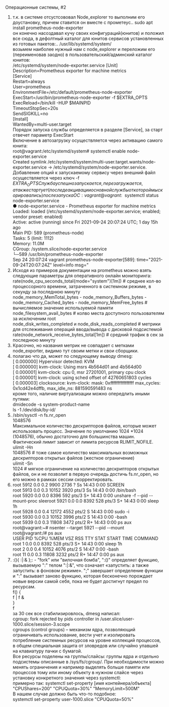 Операционные системы, #2  
  
1.  т.к. в системе отсустсововал Node_explorer то выполним его доустановку, причем ставится он вместе с прометеус..
    sudo apt install prometheus-node-exporter  
    он конечно насоздавал кучу своих конфигураций(юнитов) и положил все сюда, в дефолтный каталог для юнитов сервисов установленных из готовых пакетов:..
    /usr/lib/systemd/system/  
    возьмем наиболее нужный нам с node_explorer и переложим его (переименовав заодно) в пользовательский/админский каталог юнитов:  
    /etc/systemd/system/node-exporter.service
	[Unit]  
	Description=Prometheus exporter for machine metrics  
	[Service]  
	Restart=always  
	User=prometheus  
	EnvironmentFile=/etc/default/prometheus-node-exporter  
	ExecStart=/usr/bin/prometheus-node-exporter -f $EXTRA_OPTS  
	ExecReload=/bin/kill -HUP $MAINPID  
	TimeoutStopSec=20s  
	SendSIGKILL=no  
	[Install]  
	WantedBy=multi-user.target  
    Порядок запуска службы определяется в разделе [Service], за старт отвечет параметр ExecStart  
    Включение в автозагрузку осуществляется через активацию самого юнита:  
    root@vagrant:/etc/systemd/system# systemctl enable node-exporter.service  
    Created symlink /etc/systemd/system/multi-user.target.wants/node-exporter.service → /etc/systemd/system/node-exporter.service.  
    Добавление опций к запускаемому сервису через внешний файл осуществляется через ключ -f $EXTRA_OPTS  
    Служба успешно запускается, перезагружается, а так же стартует (после деакцивации основной службы от которой мы скорировались) после запуска ОС:  
    vagrant@vagrant:~$ systemctl status node-exporter.service  
    ● node-exporter.service - Prometheus exporter for machine metrics  
         Loaded: loaded (/etc/systemd/system/node-exporter.service; enabled; vendor preset: enabled)  
         Active: active (running) since Fri 2021-09-24 20:07:24 UTC; 1 day 15h ago  
         Main PID: 589 (prometheus-node)  
         Tasks: 5 (limit: 1112)  
         Memory: 11.0M  
         CGroup: /system.slice/node-exporter.service  
                 └─589 /usr/bin/prometheus-node-exporter  
    Sep 24 20:07:24 vagrant prometheus-node-exporter[589]: time="2021-09-24T20:07:24Z" level=info msg="   
2. Исходя из примеров документации на prometheus можно взять следующие параметры для оперативного онлайн мониторинга:  
    rate(node_cpu_seconds_total{mode="system"}[1m]) # среднее кол-во процессорного времени, затраченного в системном режиме, в секунду за последнюю минуту  
    node_memory_MemTotal_bytes - node_memory_Buffers_bytes - node_memory_Cached_bytes - node_memory_MemFree_bytes  # вычисляемое значение используемой памяти  
    node_filesystem_avail_bytes # колво места доступного пользователям за исключеним root  
    node_disk_writes_completed и node_disk_reads_completed  # метрики для отслеживания операций ввода/вывода с дисковой подсистемой  
    rate(node_network_receive_bytes_total[1m]) # средний трафик в сек за последнюю минуту  
3. Красочно, но названия метрик не совпадает с метками node_exporter, видимо тут своим метки и свои сборщики.
4. полагаю что да, может по следующему выводу dmesg:  
[    0.000000] Hypervisor detected: KVM  
[    0.000000] kvm-clock: Using msrs 4b564d01 and 4b564d00  
[    0.000001] kvm-clock: cpu 0, msr 27201001, primary cpu clock  
[    0.000001] kvm-clock: using sched offset of 42760651803 cycles  
[    0.000003] clocksource: kvm-clock: mask: 0xffffffffffffffff max_cycles: 0x1cd42e4dffb, max_idle_ns: 881590591483 ns  
    кроме того, наличие виртуализации можно опередлить иными путями:  
	dmidecode -s system-product-name  
	ls -1 /dev/disk/by-id/  
5.  /sbin/sysctl -n fs.nr_open  
    1048576  
    Максимальное количество дескрипторов файлов, которые может использовать процесс. Значение по умолчанию 1024 *1024 (1048576), обычно достаточно для большинства машин. Фактический лимит зависит от лимита ресурсов RLIMIT_NOFILE.  
    ulimit -Hn  
    1048576 # тоже самое количество максимальных возможных дескрипторов открытых файлов (жесткое ограничение)  
    ulimit -Sn  
    1024 # мягкое ограничение на количество дескрипторов открытых файлов, он и не позволит в первую очередь достичь fs.nr_open, но его можно в рамках сессии скорректировать. 
6.  
    root        5912  0.0  0.2   9900  2736 ?        Ss   14:43   0:00 SCREEN  
    root        5913  0.0  0.3  10152  3920 pts/3    Ss   14:43   0:00 /bin/bash  
    root        5920  0.0  0.0   8396   592 pts/3    S+   14:43   0:00 unshare -f --pid --mount-proc sleeroot        5921  0.0  0.0   8392   528 pts/3    S+   14:43   0:00 sleep 1h  
    root        5928  0.0  0.4  12172  4552 pts/2    S    14:43   0:00 sudo -i  
    root        5930  0.0  0.3  10152  3996 pts/2    S    14:43   0:00 -bash  
    root        5939  0.0  0.3  11808  3472 pts/2    R+   14:43   0:00 ps aux  
    root@vagrant:~# nsenter --target 5921 --pid --mount  
    root@vagrant:/# ps aux  
    USER         PID %CPU %MEM    VSZ   RSS TTY      STAT START   TIME COMMAND  
    root           1  0.0  0.0   8392   528 pts/3    S+   14:43   0:00 sleep 1h  
    root           2  0.0  0.4  10152  4076 pts/2    S    14:47   0:00 -bash  
    root          11  0.0  0.3  11808  3232 pts/2    R+   14:47   0:00 ps aux  
7.  :(){ :|:& };: - "fork" или "вилочная бомба", ":()" определяет функцию, вызываемую ":" телом ":|:&", что означает «запустить: а также запустить: в фоновом режиме». ";" завершает определение функции и ":" вызывает заново функцию, которая бесконечно порождает новые версии самой себя, пока не будет достигнут предел по ресурсам.  
    f() {  
         f | f &  
        }  
        f  
    за 30 сек все стабилизировлось, dmesg написал:  
    cgroup: fork rejected by pids controller in /user.slice/user-1000.slice/session-3.scope  
    cgroups (control groups) – механизм ядра, позволяющий ограничивать использование, вести учет и изолировать потребление системных ресурсов на уровне коллекций процессов, в общем специальная защита от зловредов или случайно упавшей на клавиатуру пачки с бумагой.  
    Все ресурсы поделены на группы/слайсы: группы ядра и отдельно подсистемы описанные в /sys/fs/cgroup/. 
    При необходимости можно менять ограничения и например выделять больше памяти или процессов тому или иному объекту в нужном слайсе через установку конкретного значения через systemctl:  
    примерно так: systemctl set-property [имя контейнера/объекта] "CPUShares=200" "CPUQuota=30%" "MemoryLimit=500M"  
    В нашем случае должно быть что-то подобное:  
    systemctl set-property user-1000.slice "CPUQuota=50%"  
